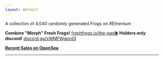 ```yaml
---
layout: default
---
```

<title>freshfrogs.io</title>A collection of 4,040 randomly generated Frogs on #Ethereum

**Combine "Morph" Fresh Frogs!** <ins>[freshfrogs.io/the-pad🍀](https://freshfrogs.io/the-pad)</ins>
**Holders only discord!** <ins>[discord.gg/xWMFWgpvd3](https://discord.gg/xWMFWgpvd3)</ins>

[**Recent Sales on OpenSea**](https://opensea.io/collection/fresh-frogs/activity)

---